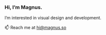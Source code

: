 ### Hi, I’m Magnus.
I’m interested in visual design and development.
<br>

📫 Reach me at hi@magnus.so

<!---
mch-sg/mch-sg is a ✨ special ✨ repository because its `README.md` (this file) appears on your GitHub profile.
You can click the Preview link to take a look at your changes.
--->
